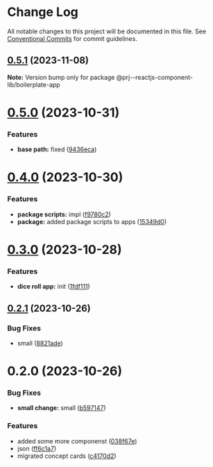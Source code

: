 # Change Log

All notable changes to this project will be documented in this file.
See [Conventional Commits](https://conventionalcommits.org) for commit guidelines.

## [0.5.1](https://github.com/paulAlexSerban/prj--reactjs-component-lib/compare/@prj--reactjs-component-lib/boilerplate-app@0.5.0...@prj--reactjs-component-lib/boilerplate-app@0.5.1) (2023-11-08)

**Note:** Version bump only for package @prj--reactjs-component-lib/boilerplate-app

# [0.5.0](https://github.com/paulAlexSerban/prj--reactjs-component-lib/compare/@prj--reactjs-component-lib/boilerplate-app@0.4.0...@prj--reactjs-component-lib/boilerplate-app@0.5.0) (2023-10-31)

### Features

-   **base path:** fixed ([9436eca](https://github.com/paulAlexSerban/prj--reactjs-component-lib/commit/9436ecafd5addb266153737a53f95922733b9a63))

# [0.4.0](https://github.com/paulAlexSerban/prj--reactjs-component-lib/compare/@prj--reactjs-component-lib/boilerplate-app@0.3.0...@prj--reactjs-component-lib/boilerplate-app@0.4.0) (2023-10-30)

### Features

-   **package scripts:** impl ([f9780c2](https://github.com/paulAlexSerban/prj--reactjs-component-lib/commit/f9780c2896d185c8adf83f5af0782939e799b430))
-   **package:** added package scripts to apps ([15349d0](https://github.com/paulAlexSerban/prj--reactjs-component-lib/commit/15349d0e3d3eac4222a99a42b28d4d67b764557f))

# [0.3.0](https://github.com/paulAlexSerban/prj--reactjs-component-lib/compare/@prj--reactjs-component-lib/boilerplate-app@0.2.1...@prj--reactjs-component-lib/boilerplate-app@0.3.0) (2023-10-28)

### Features

-   **dice roll app:** init ([1fdf111](https://github.com/paulAlexSerban/prj--reactjs-component-lib/commit/1fdf111986ec07320e0c4b487d5eda31fe2bdf1f))

## [0.2.1](https://github.com/paulAlexSerban/prj--reactjs-component-lib/compare/@prj--reactjs-component-lib/boilerplate-app@0.2.0...@prj--reactjs-component-lib/boilerplate-app@0.2.1) (2023-10-26)

### Bug Fixes

-   small ([8821ade](https://github.com/paulAlexSerban/prj--reactjs-component-lib/commit/8821ade94d0d3859a2681126c29ae9891dc2ec18))

# 0.2.0 (2023-10-26)

### Bug Fixes

-   **small change:** small ([b597147](https://github.com/paulAlexSerban/prj--reactjs-component-lib/commit/b5971471be7dcc5796be45424f14205ef171a8f2))

### Features

-   added some more componenst ([038f67e](https://github.com/paulAlexSerban/prj--reactjs-component-lib/commit/038f67e70a49d759d0cefca505eb721ff9e6220e))
-   json ([ff6c1a7](https://github.com/paulAlexSerban/prj--reactjs-component-lib/commit/ff6c1a7c419f4e66511235803ec26a9db5a85314))
-   migrated concept cards ([c4170d2](https://github.com/paulAlexSerban/prj--reactjs-component-lib/commit/c4170d2130e71d04e587acd0f9a4f1becef4d0b3))
